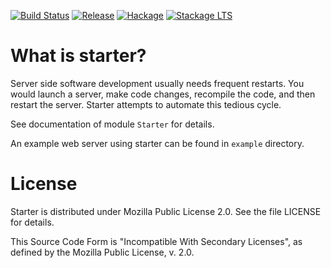 [![Build Status](https://travis-ci.org/rkaippully/starter.svg?branch=master)](https://travis-ci.org/rkaippully/starter)
[![Release](https://img.shields.io/github/release/rkaippully/starter.svg)](https://github.com/rkaippully/starter/releases)
[![Hackage](https://img.shields.io/hackage/v/starter.svg)](https://hackage.haskell.org/package/starter)
[![Stackage LTS](http://stackage.org/package/starter/badge/lts)](http://stackage.org/lts/package/starter)

# What is starter?
Server side software development usually needs frequent restarts. You would launch a server, make
code changes, recompile the code, and then restart the server. Starter attempts to automate this
tedious cycle.

See documentation of module `Starter` for details.

An example web server using starter can be found in `example` directory.

# License
Starter is distributed under Mozilla Public License 2.0. See the file LICENSE for details.

This Source Code Form is "Incompatible With Secondary Licenses", as defined by the Mozilla
Public License, v. 2.0.
